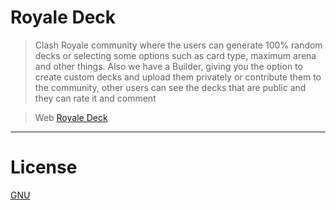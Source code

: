 # Royale Deck

> Clash Royale community where the users can generate 100% random decks or selecting some options such as card type, maximum arena and other things. Also we have a Builder, giving you the option to create custom decks and upload them privately or contribute them to the community, other users can see the decks that are public and they can rate it and comment

> Web [Royale Deck](http://royaledeck.net/)

___

# License
 [GNU](/LICENSE)
